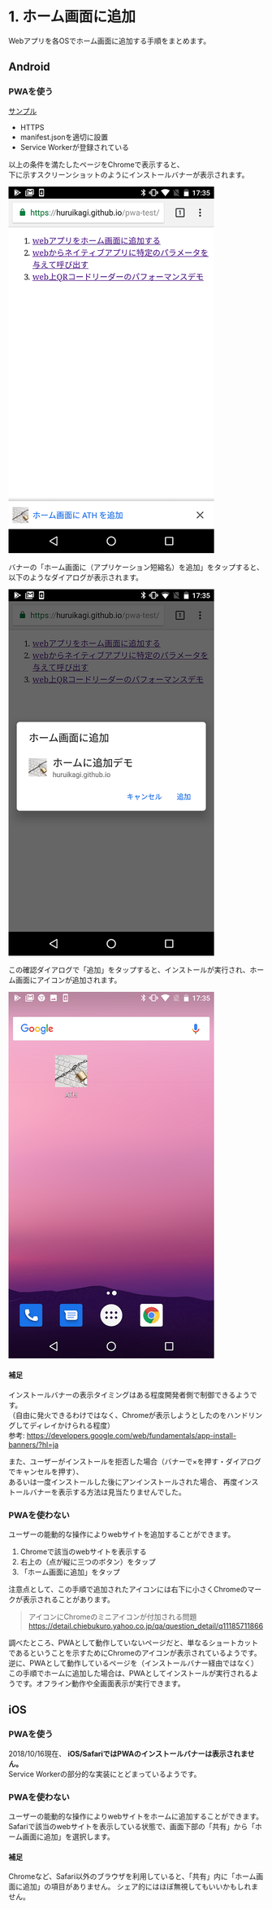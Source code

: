 # 1. ホーム画面に追加

Webアプリを各OSでホーム画面に追加する手順をまとめます。

## Android

### PWAを使う

[サンプル](https://huruikagi.github.io/pwa-test/add-to-home.html)

+ HTTPS
+ manifest.jsonを適切に設置
+ Service Workerが登録されている

以上の条件を満たしたページをChromeで表示すると、  
下に示すスクリーンショットのようにインストールバナーが表示されます。

![AndroidのChromeでインストールを促す通知のスクリーンショット](./image/add-to-home-android-pwa-1.png)

バナーの「ホーム画面に（アプリケーション短縮名）を追加」をタップすると、以下のようなダイアログが表示されます。

![Androidでのインストール確認ダイアログのスクリーンショット](./image/add-to-home-android-pwa-2.png)

この確認ダイアログで「追加」をタップすると、インストールが実行され、ホーム画面にアイコンが追加されます。

![AndroidでPWAがホーム画面に追加されたスクリーンショット](./image/add-to-home-android-pwa-3.png)

#### 補足

インストールバナーの表示タイミングはある程度開発者側で制御できるようです。  
（自由に発火できるわけではなく、Chromeが表示しようとしたのをハンドリングしてディレイかけられる程度）  
参考: https://developers.google.com/web/fundamentals/app-install-banners/?hl=ja

また、ユーザーがインストールを拒否した場合（バナーで×を押す・ダイアログでキャンセルを押す）、  
あるいは一度インストールした後にアンインストールされた場合、
再度インストールバナーを表示する方法は見当たりませんでした。

### PWAを使わない

ユーザーの能動的な操作によりwebサイトを追加することができます。

1. Chromeで該当のwebサイトを表示する
2. 右上の（点が縦に三つのボタン）をタップ
3. 「ホーム画面に追加」をタップ

注意点として、この手順で追加されたアイコンには右下に小さくChromeのマークが表示されることがあります。
> アイコンにChromeのミニアイコンが付加される問題
> https://detail.chiebukuro.yahoo.co.jp/qa/question_detail/q11185711866

調べたところ、PWAとして動作していないページだと、単なるショートカットであるということを示すためにChromeのアイコンが表示されているようです。
逆に、PWAとして動作しているページを（インストールバナー経由ではなく）この手順でホームに追加した場合は、PWAとしてインストールが実行されるようです。オフライン動作や全画面表示が実行できます。

## iOS

### PWAを使う

2018/10/16現在、 **iOS/SafariではPWAのインストールバナーは表示されません。**  
Service Workerの部分的な実装にとどまっているようです。

### PWAを使わない

ユーザーの能動的な操作によりwebサイトをホームに追加することができます。  
Safariで該当のwebサイトを表示している状態で、画面下部の「共有」から「ホーム画面に追加」を選択します。

#### 補足

Chromeなど、Safari以外のブラウザを利用していると、「共有」内に「ホーム画面に追加」の項目がありません。
シェア的にはほぼ無視してもいいかもしれません。
